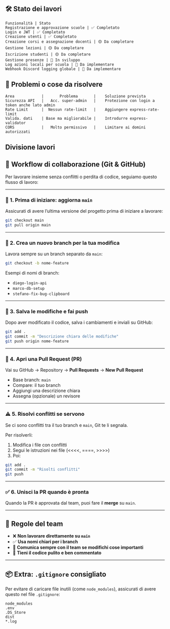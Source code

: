 ## 🛠️ Stato dei lavori
```
Funzionalità | Stato
Registrazione e approvazione scuole | ✅ Completato
Login e JWT | ✅ Completato
Creazione utenti | ✅ Completato
Creazione corsi e assegnazione docenti | 🟡 Da completare
Gestione lezioni | 🟡 Da completare
Iscrizione studenti | 🟡 Da completare
Gestione presenze | 🔲 In sviluppo
Log azioni locali per scuola | 🔲 Da implementare
Webhook Discord logging globale | 🔲 Da implementare
```
## 🚨 Problemi o cose da risolvere

```
Area            |       Problema       |    Soluzione prevista
Sicurezza API   |   Acc. super-admin   |    Protezione con login a token anche lato admin
Rate Limit      |  Nessun rate-limit   |    Aggiungere express-rate-limit
Valida. dati    | Base ma migliorabile |    Introdurre express-validator
CORS            |   Molto permissivo   |    Limitare ai domini autorizzati
```
## Divisione lavori


## 🤝 Workflow di collaborazione (Git & GitHub)

Per lavorare insieme senza conflitti o perdita di codice, seguiamo questo flusso di lavoro:

---

### 🔄 1. Prima di iniziare: aggiorna `main`

Assicurati di avere l’ultima versione del progetto prima di iniziare a lavorare:

```bash
git checkout main
git pull origin main
```

---

### 🌿 2. Crea un nuovo branch per la tua modifica

Lavora sempre su un branch separato da `main`:

```bash
git checkout -b nome-feature
```

Esempi di nomi di branch:
- `diego-login-api`
- `marco-db-setup`
- `stefano-fix-bug-clipboard`

---

### 💾 3. Salva le modifiche e fai push

Dopo aver modificato il codice, salva i cambiamenti e inviali su GitHub:

```bash
git add .
git commit -m "Descrizione chiara delle modifiche"
git push origin nome-feature
```

---

### 🧪 4. Apri una Pull Request (PR)

Vai su GitHub → Repository → **Pull Requests** → **New Pull Request**

- Base branch: `main`
- Compare: il tuo branch
- Aggiungi una descrizione chiara
- Assegna (opzionale) un revisore

---

### ⚠️ 5. Risolvi conflitti se servono

Se ci sono conflitti tra il tuo branch e `main`, Git te li segnala.

Per risolverli:

1. Modifica i file con conflitti
2. Segui le istruzioni nei file (<<<<, ====, >>>>)
3. Poi:

```bash
git add .
git commit -m "Risolti conflitti"
git push
```

---

### ✅ 6. Unisci la PR quando è pronta

Quando la PR è approvata dal team, puoi fare il **merge** su `main`.

---

## 🧠 Regole del team

- ❌ **Non lavorare direttamente su `main`**
- ✅ **Usa nomi chiari per i branch**
- 📣 **Comunica sempre con il team se modifichi cose importanti**
- 🧹 **Tieni il codice pulito e ben commentato**

---

## 📦 Extra: `.gitignore` consigliato

Per evitare di caricare file inutili (come `node_modules`), assicurati di avere questo nel file `.gitignore`:

```gitignore
node_modules
.env
.DS_Store
dist
*.log
```